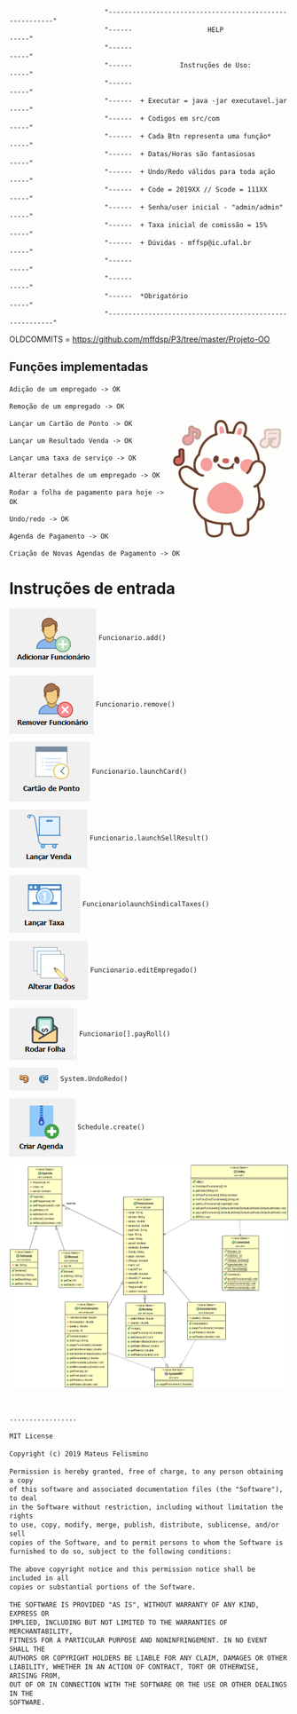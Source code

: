 
                            "--------------------------------------------------------"
                            "------                   HELP                      -----"
                            "------                                             -----"
                            "------            Instruções de Uso:               -----"
                            "------                                             -----"
                            "------  + Executar = java -jar executavel.jar      -----"
                            "------  + Codigos em src/com                       -----"
                            "------  + Cada Btn representa uma função*          -----"  
                            "------  + Datas/Horas são fantasiosas              -----"
                            "------  + Undo/Redo válidos para toda ação         -----"
                            "------  + Code = 2019XX // Scode = 111XX           -----"
                            "------  + Senha/user inicial - "admin/admin"       -----"
                            "------  + Taxa inicial de comissão = 15%           -----"
                            "------  + Dúvidas - mffsp@ic.ufal.br               -----"
                            "------                                             -----"
                            "------                                             -----"
                            "------  *Obrigatório                               -----"
                            "--------------------------------------------------------"
      
      

OLDCOMMITS = https://github.com/mffdsp/P3/tree/master/Projeto-OO

## Funções implementadas

`Adição de um empregado -> OK`

`Remoção de um empregado -> OK`

<img src="srcIcon/tenor.gif" align= "right">

`Lançar um Cartão de Ponto -> OK`

`Lançar um Resultado Venda -> OK`

`Lançar uma taxa de serviço -> OK`

`Alterar detalhes de um empregado -> OK`

`Rodar a folha de pagamento para hoje -> OK`

`Undo/redo -> OK`

`Agenda de Pagamento -> OK`

`Criação de Novas Agendas de Pagamento -> OK`

# Instruções de entrada
 
<img src="srcIcon/ADDICON.png" align= "center"> `Funcionario.add()`

 <img src="srcIcon/REMOVEICON.png" align= "center">  `Funcionario.remove()`

 <img src="srcIcon/PONTOICON.png" align= "center"> `Funcionario.launchCard()`

 <img src="srcIcon/VENDAICON.png" align= "center"> `Funcionario.launchSellResult()`


 <img src="srcIcon/TAXAICON.png" align= "center"> `FuncionariolaunchSindicalTaxes()`


 <img src="srcIcon/EDITICON.png" align= "center"> `Funcionario.editEmpregado()`


 <img src="srcIcon/FOLHAICON.png" align= "center"> `Funcionario[].payRoll()`


 <img src="srcIcon/REDOICON.png" align= "center"> `System.UndoRedo()`
 

<img src="srcIcon/AGENDAICON.png" align= "center"> `Schedule.create()`






<img src="UMLFUNC.png" align= "center">

```


.................

MIT License

Copyright (c) 2019 Mateus Felismino

Permission is hereby granted, free of charge, to any person obtaining a copy
of this software and associated documentation files (the "Software"), to deal
in the Software without restriction, including without limitation the rights
to use, copy, modify, merge, publish, distribute, sublicense, and/or sell
copies of the Software, and to permit persons to whom the Software is
furnished to do so, subject to the following conditions:

The above copyright notice and this permission notice shall be included in all
copies or substantial portions of the Software.

THE SOFTWARE IS PROVIDED "AS IS", WITHOUT WARRANTY OF ANY KIND, EXPRESS OR
IMPLIED, INCLUDING BUT NOT LIMITED TO THE WARRANTIES OF MERCHANTABILITY,
FITNESS FOR A PARTICULAR PURPOSE AND NONINFRINGEMENT. IN NO EVENT SHALL THE
AUTHORS OR COPYRIGHT HOLDERS BE LIABLE FOR ANY CLAIM, DAMAGES OR OTHER
LIABILITY, WHETHER IN AN ACTION OF CONTRACT, TORT OR OTHERWISE, ARISING FROM,
OUT OF OR IN CONNECTION WITH THE SOFTWARE OR THE USE OR OTHER DEALINGS IN THE
SOFTWARE.
